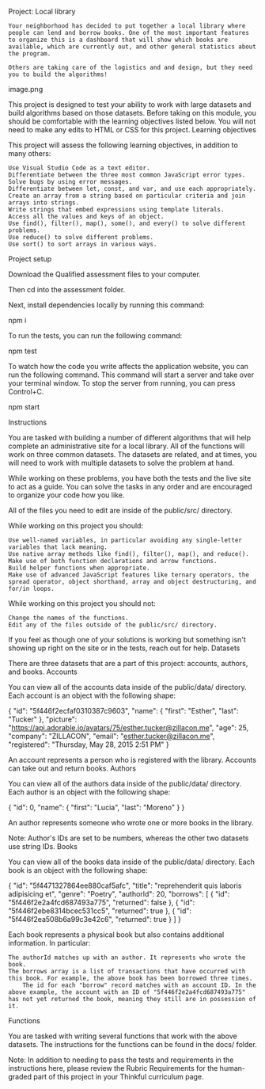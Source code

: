 Project: Local library

    Your neighborhood has decided to put together a local library where people can lend and borrow books. One of the most important features to organize this is a dashboard that will show which books are available, which are currently out, and other general statistics about the program.

    Others are taking care of the logistics and and design, but they need you to build the algorithms!

image.png

This project is designed to test your ability to work with large datasets and build algorithms based on those datasets. Before taking on this module, you should be comfortable with the learning objectives listed below. You will not need to make any edits to HTML or CSS for this project.
Learning objectives

This project will assess the following learning objectives, in addition to many others:

    Use Visual Studio Code as a text editor.
    Differentiate between the three most common JavaScript error types.
    Solve bugs by using error messages.
    Differentiate between let, const, and var, and use each appropriately.
    Create an array from a string based on particular criteria and join arrays into strings.
    Write strings that embed expressions using template literals.
    Access all the values and keys of an object.
    Use find(), filter(), map(), some(), and every() to solve different problems.
    Use reduce() to solve different problems.
    Use sort() to sort arrays in various ways.

Project setup

Download the Qualified assessment files to your computer.

Then cd into the assessment folder.

Next, install dependencies locally by running this command:

npm i

To run the tests, you can run the following command:

npm test

To watch how the code you write affects the application website, you can run the following command. This command will start a server and take over your terminal window. To stop the server from running, you can press Control+C.

npm start

Instructions

You are tasked with building a number of different algorithms that will help complete an administrative site for a local library. All of the functions will work on three common datasets. The datasets are related, and at times, you will need to work with multiple datasets to solve the problem at hand.

While working on these problems, you have both the tests and the live site to act as a guide. You can solve the tasks in any order and are encouraged to organize your code how you like.

All of the files you need to edit are inside of the public/src/ directory.

While working on this project you should:

    Use well-named variables, in particular avoiding any single-letter variables that lack meaning.
    Use native array methods like find(), filter(), map(), and reduce().
    Make use of both function declarations and arrow functions.
    Build helper functions when appropriate.
    Make use of advanced JavaScript features like ternary operators, the spread operator, object shorthand, array and object destructuring, and for/in loops.

While working on this project you should not:

    Change the names of the functions.
    Edit any of the files outside of the public/src/ directory.

If you feel as though one of your solutions is working but something isn't showing up right on the site or in the tests, reach out for help.
Datasets

There are three datasets that are a part of this project: accounts, authors, and books.
Accounts

You can view all of the accounts data inside of the public/data/ directory. Each account is an object with the following shape:

{
  "id": "5f446f2ecfaf0310387c9603",
  "name": {
    "first": "Esther",
    "last": "Tucker"
  },
  "picture": "https://api.adorable.io/avatars/75/esther.tucker@zillacon.me",
  "age": 25,
  "company": "ZILLACON",
  "email": "esther.tucker@zillacon.me",
  "registered": "Thursday, May 28, 2015 2:51 PM"
}

An account represents a person who is registered with the library. Accounts can take out and return books.
Authors

You can view all of the authors data inside of the public/data/ directory. Each author is an object with the following shape:

{
  "id": 0,
  "name": {
    "first": "Lucia",
    "last": "Moreno"
  }
}

An author represents someone who wrote one or more books in the library.

Note: Author's IDs are set to be numbers, whereas the other two datasets use string IDs.
Books

You can view all of the books data inside of the public/data/ directory. Each book is an object with the following shape:

{
  "id": "5f4471327864ee880caf5afc",
  "title": "reprehenderit quis laboris adipisicing et",
  "genre": "Poetry",
  "authorId": 20,
  "borrows": [
    {
      "id": "5f446f2e2a4fcd687493a775",
      "returned": false
    },
    {
      "id": "5f446f2ebe8314bcec531cc5",
      "returned": true
    },
    {
      "id": "5f446f2ea508b6a99c3e42c6",
      "returned": true
    }
  ]
}

Each book represents a physical book but also contains additional information. In particular:

    The authorId matches up with an author. It represents who wrote the book.
    The borrows array is a list of transactions that have occurred with this book. For example, the above book has been borrowed three times.
        The id for each "borrow" record matches with an account ID. In the above example, the account with an ID of "5f446f2e2a4fcd687493a775" has not yet returned the book, meaning they still are in possession of it.

Functions

You are tasked with writing several functions that work with the above datasets. The instructions for the functions can be found in the docs/ folder.

Note: In addition to needing to pass the tests and requirements in the instructions here, please review the Rubric Requirements for the human-graded part of this project in your Thinkful curriculum page.
